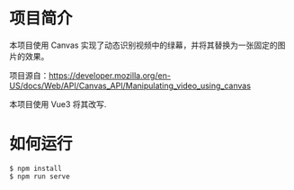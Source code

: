 # 项目简介

本项目使用 Canvas 实现了动态识别视频中的绿幕，并将其替换为一张固定的图片的效果。

项目源自：https://developer.mozilla.org/en-US/docs/Web/API/Canvas_API/Manipulating_video_using_canvas

本项目使用 Vue3 将其改写.

# 如何运行
```
$ npm install 
$ npm run serve
```
